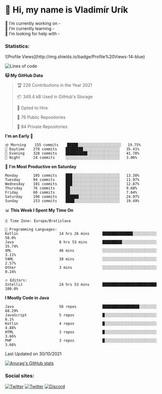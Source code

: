 <h1> 👋 Hi, my name is Vladimír Urík</h1>
<p>
 🔭 I’m currently working on -<br>
 🌱 I’m currently learning -<br>
 🤔 I’m looking for help with -<br>
</p>
<h3>Statistics:</h3>
<!--START_SECTION:waka-->
![Profile Views](http://img.shields.io/badge/Profile%20Views-14-blue)

![Lines of code](https://img.shields.io/badge/From%20Hello%20World%20I%27ve%20Written-3.9%20million%20lines%20of%20code-blue)

**🐱 My GitHub Data** 

> 🏆 228 Contributions in the Year 2021
 > 
> 📦 349.4 kB Used in GitHub's Storage 
 > 
> 💼 Opted to Hire
 > 
> 📜 76 Public Repositories 
 > 
> 🔑 84 Private Repositories  
 > 
**I'm an Early 🐤** 

```text
🌞 Morning    155 commits    █████░░░░░░░░░░░░░░░░░░░░   19.75% 
🌆 Daytime    278 commits    ████████░░░░░░░░░░░░░░░░░   35.41% 
🌃 Evening    328 commits    ██████████░░░░░░░░░░░░░░░   41.78% 
🌙 Night      24 commits     ░░░░░░░░░░░░░░░░░░░░░░░░░   3.06%

```
📅 **I'm Most Productive on Saturday** 

```text
Monday       105 commits    ███░░░░░░░░░░░░░░░░░░░░░░   13.38% 
Tuesday      94 commits     ███░░░░░░░░░░░░░░░░░░░░░░   11.97% 
Wednesday    101 commits    ███░░░░░░░░░░░░░░░░░░░░░░   12.87% 
Thursday     76 commits     ██░░░░░░░░░░░░░░░░░░░░░░░   9.68% 
Friday       60 commits     ██░░░░░░░░░░░░░░░░░░░░░░░   7.64% 
Saturday     196 commits    ██████░░░░░░░░░░░░░░░░░░░   24.97% 
Sunday       153 commits    ████░░░░░░░░░░░░░░░░░░░░░   19.49%

```


📊 **This Week I Spent My Time On** 

```text
⌚︎ Time Zone: Europe/Bratislava

💬 Programming Languages: 
Kotlin                   14 hrs 26 mins      ██████████████░░░░░░░░░░░   58.0% 
Java                     8 hrs 53 mins       █████████░░░░░░░░░░░░░░░░   35.74% 
XML                      46 mins             ░░░░░░░░░░░░░░░░░░░░░░░░░   3.11% 
YAML                     38 mins             ░░░░░░░░░░░░░░░░░░░░░░░░░   2.57% 
Other                    3 mins              ░░░░░░░░░░░░░░░░░░░░░░░░░   0.24%

🔥 Editors: 
IntelliJ                 24 hrs 53 mins      █████████████████████████   100.0%

```

**I Mostly Code in Java** 

```text
Java                     56 repos            █████████████████░░░░░░░░   68.29% 
JavaScript               5 repos             █░░░░░░░░░░░░░░░░░░░░░░░░   6.1% 
Kotlin                   4 repos             █░░░░░░░░░░░░░░░░░░░░░░░░   4.88% 
HTML                     3 repos             █░░░░░░░░░░░░░░░░░░░░░░░░   3.66% 
PHP                      3 repos             █░░░░░░░░░░░░░░░░░░░░░░░░   3.66%

```



 Last Updated on 30/10/2021
<!--END_SECTION:waka-->

[![Anurag's GitHub stats](https://github-readme-stats.vercel.app/api?username=vladimir-urik)](https://github.com/anuraghazra/github-readme-stats)

<h3>Social sites:</h3>
<p><a href="https://twitter.com/GGGEDR" target="_blank"><img alt="Twitter" src="https://img.shields.io/badge/twitter-%231DA1F2.svg?&style=for-the-badge&logo=twitter&logoColor=white" /></a> <a href="https://www.reddit.com/user/GGGEDR" target="_blank"><img alt="Twitter" src="https://img.shields.io/badge/reddit-%23FE6262.svg?&style=for-the-badge&logo=reddit&logoColor=white" /></a> <a href="https://discord.com/users/535708984959827978" target="_blank"><img alt="Discord" src="https://img.shields.io/badge/discord-%235865f2.svg?&style=for-the-badge&logo=discord&logoColor=white" />
</p>
